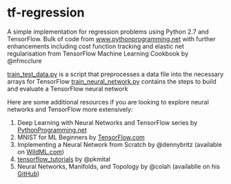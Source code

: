 # tf-regression
A simple implementation for regression problems using Python 2.7 and TensorFlow. Bulk of code from www.pythonprogramming.net with further enhancements including cost function tracking and elastic net regularisation from TensorFlow Machine Learning Cookbook by @nfmcclure

[train_test_data.py](train_test_data.py) is a script that preprocesses a data file into the necessary arrays for TensorFlow
[train_neural_network.py](train_neural_network.py) contains the steps to build and evaluate a TensorFlow neural network

Here are some additional resources if you are looking to explore neural networks and TensorFlow more extensively:

1. Deep Learning with Neural Networks and TensorFlow series by [PythonProgramming.net](www.pythonprogramming.net)
2. MNIST for ML Beginners by [TensorFlow.com](www.tensorflow.com)
3. Implementing a Neural Network from Scratch by @dennybritz (available on [WildML.com](www.wildml.com))
4. [tensorflow_tutorials](https://github.com/pkmital/tensorflow_tutorials) by @pkmital 
5. Neural Networks, Manifolds, and Topology by @colah (availablle on his [GitHub](http://colah.github.io/))
